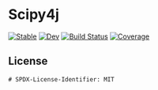 # Scipy4j

[![Stable](https://img.shields.io/badge/docs-stable-blue.svg)](https://inkydragon.github.io/Scipy4j.jl/stable/)
[![Dev](https://img.shields.io/badge/docs-dev-blue.svg)](https://inkydragon.github.io/Scipy4j.jl/dev/)
[![Build Status](https://github.com/inkydragon/Scipy4j.jl/actions/workflows/CI.yml/badge.svg?branch=main)](https://github.com/inkydragon/Scipy4j.jl/actions/workflows/CI.yml?query=branch%3Amain)
[![Coverage](https://codecov.io/gh/inkydragon/Scipy4j.jl/branch/main/graph/badge.svg)](https://codecov.io/gh/inkydragon/Scipy4j.jl)

## License
```
# SPDX-License-Identifier: MIT
```
